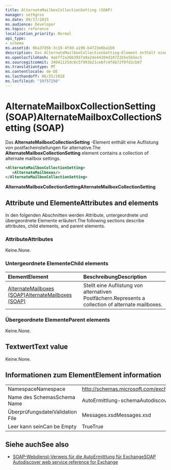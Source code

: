 ```yaml
---
title: AlternateMailboxCollectionSetting (SOAP)
manager: sethgros
ms.date: 09/17/2015
ms.audience: Developer
ms.topic: reference
localization_priority: Normal
api_type:
- schema
ms.assetid: 0ba37d5b-3c19-4fdd-a196-b4723e6ba1b0
description: Das AlternateMailboxCollectionSetting-Element enthält eine Auflistung von postfacheinstellungen für alternative.
ms.openlocfilehash: 4abff2a36b3937a9a24e44104d18722b5e5b5ec5
ms.sourcegitcommit: 34041125dc8c5f993b21cebfc4f8b72f0fd2cb6f
ms.translationtype: MT
ms.contentlocale: de-DE
ms.lasthandoff: 06/25/2018
ms.locfileid: "19757256"
---
```

# <a name="alternatemailboxcollectionsetting-soap"></a><span data-ttu-id="944d4-103">AlternateMailboxCollectionSetting (SOAP)</span><span class="sxs-lookup"><span data-stu-id="944d4-103">AlternateMailboxCollectionSetting (SOAP)</span></span>

<span data-ttu-id="944d4-104">Das **AlternateMailboxCollectionSetting** -Element enthält eine Auflistung von postfacheinstellungen für alternative.</span><span class="sxs-lookup"><span data-stu-id="944d4-104">The **AlternateMailboxCollectionSetting** element contains a collection of alternate mailbox settings.</span></span> 
  
```XML
<AlternateMailboxCollectionSetting>
   <AlternateMailboxes/>
</AlternateMailboxCollectionSetting>
```

 <span data-ttu-id="944d4-105">**AlternateMailboxCollectionSetting**</span><span class="sxs-lookup"><span data-stu-id="944d4-105">**AlternateMailboxCollectionSetting**</span></span>
## <a name="attributes-and-elements"></a><span data-ttu-id="944d4-106">Attribute und Elemente</span><span class="sxs-lookup"><span data-stu-id="944d4-106">Attributes and elements</span></span>

<span data-ttu-id="944d4-107">In den folgenden Abschnitten werden Attribute, untergeordnete und übergeordnete Elemente erläutert.</span><span class="sxs-lookup"><span data-stu-id="944d4-107">The following sections describe attributes, child elements, and parent elements.</span></span>
  
### <a name="attributes"></a><span data-ttu-id="944d4-108">Attribute</span><span class="sxs-lookup"><span data-stu-id="944d4-108">Attributes</span></span>

<span data-ttu-id="944d4-109">Keine.</span><span class="sxs-lookup"><span data-stu-id="944d4-109">None.</span></span>
  
### <a name="child-elements"></a><span data-ttu-id="944d4-110">Untergeordnete Elemente</span><span class="sxs-lookup"><span data-stu-id="944d4-110">Child elements</span></span>

|<span data-ttu-id="944d4-111">**Element**</span><span class="sxs-lookup"><span data-stu-id="944d4-111">**Element**</span></span>|<span data-ttu-id="944d4-112">**Beschreibung**</span><span class="sxs-lookup"><span data-stu-id="944d4-112">**Description**</span></span>|
|:-----|:-----|
|[<span data-ttu-id="944d4-113">AlternateMailboxes (SOAP)</span><span class="sxs-lookup"><span data-stu-id="944d4-113">AlternateMailboxes (SOAP)</span></span>](alternatemailboxes-soap.md) <br/> |<span data-ttu-id="944d4-114">Stellt eine Auflistung von alternativen Postfächern.</span><span class="sxs-lookup"><span data-stu-id="944d4-114">Represents a collection of alternate mailboxes.</span></span>  <br/> |
   
### <a name="parent-elements"></a><span data-ttu-id="944d4-115">Übergeordnete Elemente</span><span class="sxs-lookup"><span data-stu-id="944d4-115">Parent elements</span></span>

<span data-ttu-id="944d4-116">Keine.</span><span class="sxs-lookup"><span data-stu-id="944d4-116">None.</span></span>
  
## <a name="text-value"></a><span data-ttu-id="944d4-117">Textwert</span><span class="sxs-lookup"><span data-stu-id="944d4-117">Text value</span></span>

<span data-ttu-id="944d4-118">Keine.</span><span class="sxs-lookup"><span data-stu-id="944d4-118">None.</span></span>
  
## <a name="element-information"></a><span data-ttu-id="944d4-119">Informationen zum Element</span><span class="sxs-lookup"><span data-stu-id="944d4-119">Element information</span></span>

|||
|:-----|:-----|
|<span data-ttu-id="944d4-120">Namespace</span><span class="sxs-lookup"><span data-stu-id="944d4-120">Namespace</span></span>  <br/> |http://schemas.microsoft.com/exchange/2010/Autodiscover  <br/> |
|<span data-ttu-id="944d4-121">Name des Schemas</span><span class="sxs-lookup"><span data-stu-id="944d4-121">Schema Name</span></span>  <br/> |<span data-ttu-id="944d4-122">AutoErmittlung-schema</span><span class="sxs-lookup"><span data-stu-id="944d4-122">Autodiscover schema</span></span>  <br/> |
|<span data-ttu-id="944d4-123">Überprüfungsdatei</span><span class="sxs-lookup"><span data-stu-id="944d4-123">Validation File</span></span>  <br/> |<span data-ttu-id="944d4-124">Messages.xsd</span><span class="sxs-lookup"><span data-stu-id="944d4-124">Messages.xsd</span></span>  <br/> |
|<span data-ttu-id="944d4-125">Leer kann sein</span><span class="sxs-lookup"><span data-stu-id="944d4-125">Can be Empty</span></span>  <br/> |<span data-ttu-id="944d4-126">True</span><span class="sxs-lookup"><span data-stu-id="944d4-126">True</span></span>  <br/> |
   
## <a name="see-also"></a><span data-ttu-id="944d4-127">Siehe auch</span><span class="sxs-lookup"><span data-stu-id="944d4-127">See also</span></span>

- [<span data-ttu-id="944d4-128">SOAP-Webdienst-Verweis für die AutoErmittlung für Exchange</span><span class="sxs-lookup"><span data-stu-id="944d4-128">SOAP Autodiscover web service reference for Exchange</span></span>](soap-autodiscover-web-service-reference-for-exchange.md)

